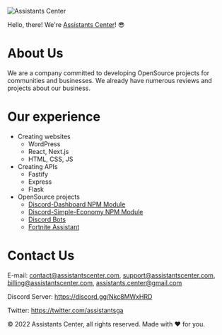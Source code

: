 ![Assistants Center](https://cdn.assistantscenter.com/kxkwe7xd)

Hello, there! We're [Assistants Center](https://assistantscenter.com)! 😎

# About Us

We are a company committed to developing OpenSource projects for communities and businesses. We already have numerous reviews and projects about our business.

# Our experience

- Creating websites
  - WordPress
  - React, Next.js
  - HTML, CSS, JS
- Creating APIs
  - Fastify
  - Express
  - Flask
- OpenSource projects
  - [Discord-Dashboard NPM Module](https://www.npmjs.com/package/discord-dashboard)
  - [Discord-Simple-Economy NPM Module](https://www.npmjs.com/package/discord-simple-economy)
  - [Discord Bots](https://assistants.ga/#what-can-we-do-for-you)
  - [Fortnite Assistant](https://node.assistants.ga/)

# Contact Us

E-mail: contact@assistantscenter.com, support@assistantscenter.com, billing@assistantscenter.com, assistants.center@gmail.com

Discord Server: https://discord.gg/Nkc8MWxHRD

Twitter: https://twitter.com/assistantsga

© 2022 Assistants Center, all rights reserved. Made with ❤️ for you.
